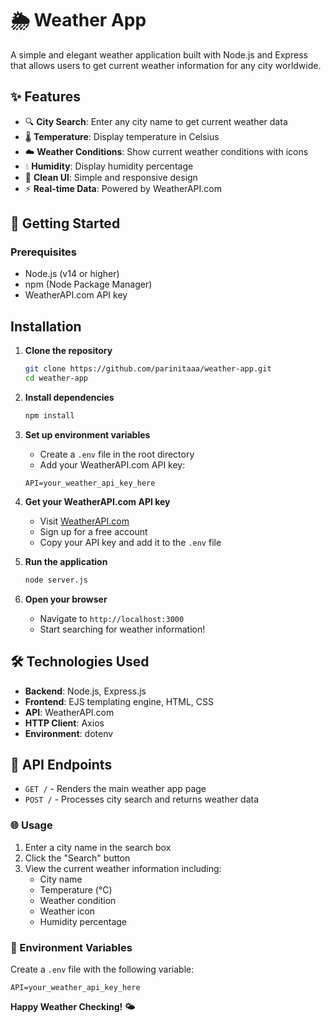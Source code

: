 # 🌦 Weather App

A simple and elegant weather application built with Node.js and Express that allows users to get current weather information for any city worldwide.

## ✨ Features

- 🔍 **City Search**: Enter any city name to get current weather data
- 🌡️ **Temperature**: Display temperature in Celsius
- ☁️ **Weather Conditions**: Show current weather conditions with icons
- 💧 **Humidity**: Display humidity percentage
- 🎨 **Clean UI**: Simple and responsive design
- ⚡ **Real-time Data**: Powered by WeatherAPI.com

## 🚀 Getting Started

### Prerequisites

- Node.js (v14 or higher)
- npm (Node Package Manager)
- WeatherAPI.com API key

## Installation

1. **Clone the repository**
   ```bash
   git clone https://github.com/parinitaaa/weather-app.git
   cd weather-app
   ```

2. **Install dependencies**
   ```bash
   npm install
   ```

3. **Set up environment variables**
   - Create a `.env` file in the root directory
   - Add your WeatherAPI.com API key:
   ```env
   API=your_weather_api_key_here
   ```

4. **Get your WeatherAPI.com API key**
   - Visit [WeatherAPI.com](https://www.weatherapi.com/)
   - Sign up for a free account
   - Copy your API key and add it to the `.env` file

5. **Run the application**
   ```bash
   node server.js
   ```

6. **Open your browser**
   - Navigate to `http://localhost:3000`
   - Start searching for weather information!

## 🛠️ Technologies Used

- **Backend**: Node.js, Express.js
- **Frontend**: EJS templating engine, HTML, CSS
- **API**: WeatherAPI.com
- **HTTP Client**: Axios
- **Environment**: dotenv




## 🔧 API Endpoints

- `GET /` - Renders the main weather app page
- `POST /` - Processes city search and returns weather data

### 🌐 Usage

1. Enter a city name in the search box
2. Click the "Search" button
3. View the current weather information including:
   - City name
   - Temperature (°C)
   - Weather condition
   - Weather icon
   - Humidity percentage




### 📝 Environment Variables

Create a `.env` file with the following variable:

```env
API=your_weather_api_key_here
```





**Happy Weather Checking! 🌤️**
